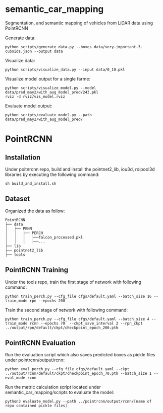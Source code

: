 # semantic_car_mapping
Segmentation, and semantic mapping of vehicles from LiDAR data using PointRCNN

Generate data:
```
python scripts/generate_data.py --boxes data/very-important-3-cuboids.json --output data
```

Visualize data:
```
python scripts/visualize_data.py --input data/0_10.pkl
```

Visualize model output for a single farme:
```
python scripts/visualize_model.py --model data/pred_may2/with_aug_model_pred/243.pkl
rviz -d rviz/vis_model.rviz
```

Evaluate model output:
```
python scripts/evaluate_model.py --path data/pred_may2/with_aug_model_pred/
```

# PointRCNN
## Installation
Under poitnrcnn repo, build and install the pointnet2_lib, iou3d, roipool3d libraries by executing the following command:
```
sh build_and_install.sh
```

## Dataset
Organized the data as follow:
```
PointRCNN
├── data
│   ├── PENN
│   │   ├── PERCH
│   │   │   ├──falcon_processed.pkl
│   │   │   ├──...
├── lib
├── pointnet2_lib
├── tools
```

## PointRCNN Training
Under the tools repo, train the first stage of network with following command:
```
python train_perch.py --cfg_file cfgs/default.yaml --batch_size 16 --train_mode rpn --epochs 200
```

Train the second stage of network with following command:
```
python train_perch.py --cfg_file cfgs/default.yaml --batch_size 4 --train_mode rcnn --epochs 70  --ckpt_save_interval 2 --rpn_ckpt ../output/rpn/default/ckpt/checkpoint_epoch_200.pth
```

## PointRCNN Evaluation
Run the evaluation script which also saves predicted boxes as pickle files under pointrcnn/output/rcnn:
```
python eval_perch.py --cfg_file cfgs/default.yaml --ckpt ../output/rcnn/default/ckpt/checkpoint_epoch_70.pth --batch_size 1 --eval_mode rcnn
```

Run the metric calculation script located under semantic_car_mapping/scripts to evaluate the model:
```
python3 evaluate_model.py --path ../pointrcnn/output/rcnn/[name of repo contained pickle files]
```
